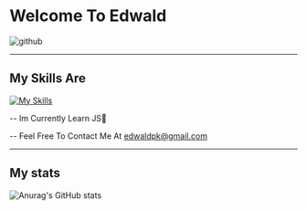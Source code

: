 # Welcome To Edwald
                                                        
![github](https://img.shields.io/badge/GitHub-000000?style=for-the-badge&logo=GitHub&logoColor=white)

--------

## My Skills Are

[![My Skills](https://skills.thijs.gg/icons?i=js,css,html)](https://skills.thijs.gg) 

-- Im Currently Learn JS🎉

-- Feel Free To Contact Me At edwaldpk@gmail.com

--------

## My stats

![Anurag's GitHub stats](https://github-readme-stats.vercel.app/api?username=edwaldkeeley&show_icons=true&theme=radical)

